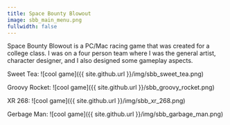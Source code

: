 ```yaml
---
title: Space Bounty Blowout
image: sbb_main_menu.png
fullwidth: false
---
```


Space Bounty Blowout is a PC/Mac racing game that was created for a college class. I was on a four person team where I was the general artist, character designer, and I also designed some gameplay aspects.

Sweet Tea: ![cool game]({{ site.github.url }}/img/sbb_sweet_tea.png)

Groovy Rocket: ![cool game]({{ site.github.url }}/sbb_groovy_rocket.png)

XR 268: ![cool game]({{ site.github.url }}/img/sbb_xr_268.png)

Gerbage Man: ![cool game]({{ site.github.url }}/img/sbb_garbage_man.png)

